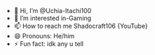 - 👋 Hi, I’m @Uchia-Itachi100
- 👀 I’m interested in-Gaming
- 📫 How to reach me Shadocraft106 {YouTube}
- 😄 Pronouns: He/him
- ⚡ Fun fact: idk any u tell

<!---
Uchia-Itachi100/Uchia-Itachi100 is a ✨ special ✨ repository because its `README.md` (this file) appears on your GitHub profile.
You can click the Preview link to take a look at your changes.
--->
